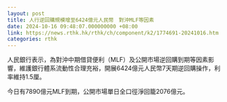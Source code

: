```yaml
---
layout: post
title: 人行逆回購規模增至6424億元人民幣　對沖MLF等因素
date: 2024-10-16 09:48:07.000000000 +08:00
link: https://news.rthk.hk/rthk/ch/component/k2/1774691-20241016.htm
categories: rthk
---
```


人民銀行表示，為對沖中期借貸便利（MLF）及公開市場逆回購到期等因素影響，維護銀行體系流動性合理充裕，開展6424億元人民幣7天期逆回購操作，利率維持1.5厘。

今日有7890億元MLF到期，公開市場單日全口徑淨回籠2076億元。
